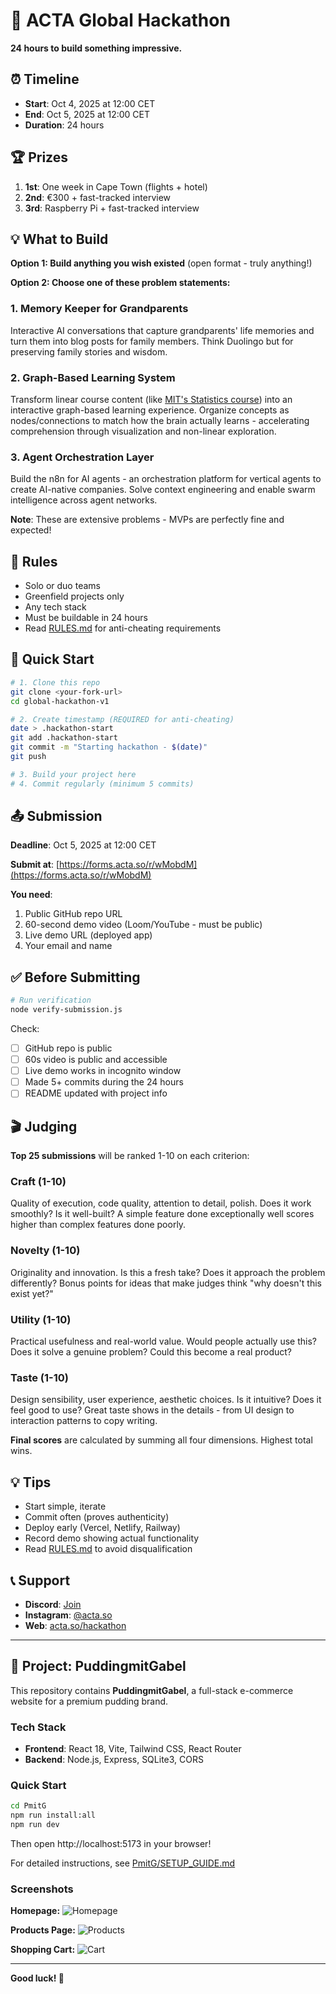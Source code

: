 # 🚀 ACTA Global Hackathon

**24 hours to build something impressive.**

## ⏰ Timeline

- **Start**: Oct 4, 2025 at 12:00 CET
- **End**: Oct 5, 2025 at 12:00 CET
- **Duration**: 24 hours

## 🏆 Prizes

1. **1st**: One week in Cape Town (flights + hotel)
2. **2nd**: €300 + fast-tracked interview
3. **3rd**: Raspberry Pi + fast-tracked interview

## 💡 What to Build

**Option 1: Build anything you wish existed** (open format - truly anything!)

**Option 2: Choose one of these problem statements:**

### 1. Memory Keeper for Grandparents
Interactive AI conversations that capture grandparents' life memories and turn them into blog posts for family members. Think Duolingo but for preserving family stories and wisdom.

### 2. Graph-Based Learning System
Transform linear course content (like [MIT's Statistics course](https://ocw.mit.edu/courses/18-05-introduction-to-probability-and-statistics-spring-2022/)) into an interactive graph-based learning experience. Organize concepts as nodes/connections to match how the brain actually learns - accelerating comprehension through visualization and non-linear exploration.

### 3. Agent Orchestration Layer
Build the n8n for AI agents - an orchestration platform for vertical agents to create AI-native companies. Solve context engineering and enable swarm intelligence across agent networks.

**Note**: These are extensive problems - MVPs are perfectly fine and expected!

## 🎯 Rules

- Solo or duo teams
- Greenfield projects only
- Any tech stack
- Must be buildable in 24 hours
- Read [RULES.md](./RULES.md) for anti-cheating requirements

## 🚀 Quick Start

```bash
# 1. Clone this repo
git clone <your-fork-url>
cd global-hackathon-v1

# 2. Create timestamp (REQUIRED for anti-cheating)
date > .hackathon-start
git add .hackathon-start
git commit -m "Starting hackathon - $(date)"
git push

# 3. Build your project here
# 4. Commit regularly (minimum 5 commits)
```

## 📤 Submission

**Deadline**: Oct 5, 2025 at 12:00 CET

**Submit at**: [https://forms.acta.so/r/wMobdM](https://forms.acta.so/r/wMobdM)

**You need**:
1. Public GitHub repo URL
2. 60-second demo video (Loom/YouTube - must be public)
3. Live demo URL (deployed app)
4. Your email and name

## ✅ Before Submitting

```bash
# Run verification
node verify-submission.js
```

Check:
- [ ] GitHub repo is public
- [ ] 60s video is public and accessible
- [ ] Live demo works in incognito window
- [ ] Made 5+ commits during the 24 hours
- [ ] README updated with project info

## 🎬 Judging

**Top 25 submissions** will be ranked 1-10 on each criterion:

### Craft (1-10)
Quality of execution, code quality, attention to detail, polish. Does it work smoothly? Is it well-built? A simple feature done exceptionally well scores higher than complex features done poorly.

### Novelty (1-10)
Originality and innovation. Is this a fresh take? Does it approach the problem differently? Bonus points for ideas that make judges think "why doesn't this exist yet?"

### Utility (1-10)
Practical usefulness and real-world value. Would people actually use this? Does it solve a genuine problem? Could this become a real product?

### Taste (1-10)
Design sensibility, user experience, aesthetic choices. Is it intuitive? Does it feel good to use? Great taste shows in the details - from UI design to interaction patterns to copy writing.

**Final scores** are calculated by summing all four dimensions. Highest total wins.

## 💡 Tips

- Start simple, iterate
- Commit often (proves authenticity)
- Deploy early (Vercel, Netlify, Railway)
- Record demo showing actual functionality
- Read [RULES.md](./RULES.md) to avoid disqualification

## 📞 Support

- **Discord**: [Join](https://discord.gg/9KbH3f5M2a)
- **Instagram**: [@acta.so](https://instagram.com/acta.so)
- **Web**: [acta.so/hackathon](https://www.acta.so/hackathon)

---

## 🍮 Project: PuddingmitGabel

This repository contains **PuddingmitGabel**, a full-stack e-commerce website for a premium pudding brand.

### Tech Stack
- **Frontend**: React 18, Vite, Tailwind CSS, React Router
- **Backend**: Node.js, Express, SQLite3, CORS

### Quick Start

```bash
cd PmitG
npm run install:all
npm run dev
```

Then open http://localhost:5173 in your browser!

For detailed instructions, see [PmitG/SETUP_GUIDE.md](./PmitG/SETUP_GUIDE.md)

### Screenshots

**Homepage:**
![Homepage](https://github.com/user-attachments/assets/7fd3958a-4aab-465a-8d10-d56b85976930)

**Products Page:**
![Products](https://github.com/user-attachments/assets/b557af9e-1d30-4aa5-bf5e-688c8d0202ff)

**Shopping Cart:**
![Cart](https://github.com/user-attachments/assets/b10f09e4-0e36-4118-be33-cd39142fdcaa)

---

**Good luck! 🎉**

